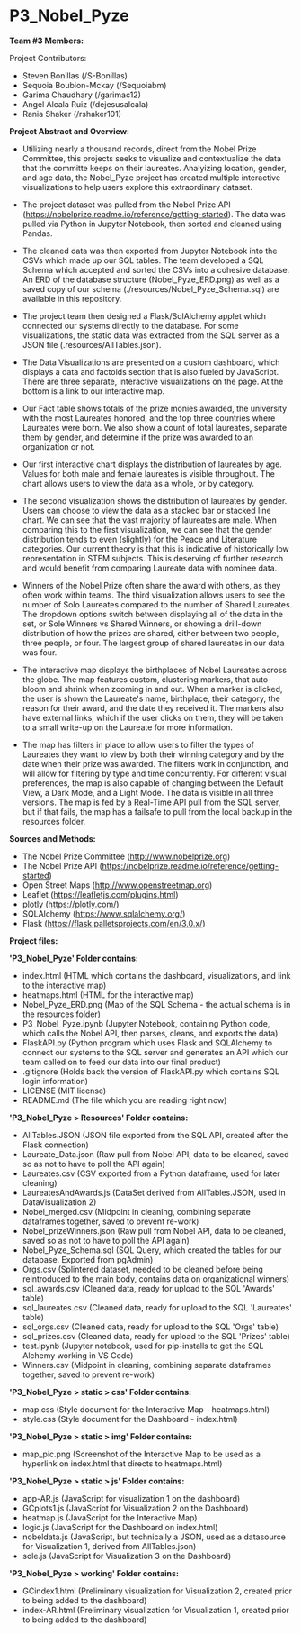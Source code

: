 # P3_Nobel_Pyze

**Team #3 Members:**

Project Contributors:
- Steven Bonillas (/S-Bonillas)
- Sequoia Boubion-Mckay (/Sequoiabm)
- Garima Chaudhary (/garimac12)
- Angel Alcala Ruiz (/dejesusalcala)
- Rania Shaker (/rshaker101)

**Project Abstract and Overview:**
- Utilizing nearly a thousand records, direct from the Nobel Prize Committee, this projects seeks to visualize and contextualize the data that the committe keeps on their laureates.  Analyizing location, gender, and age data, the Nobel_Pyze project has created multiple interactive visualizations to help users explore this extraordinary dataset.

- The project dataset was pulled from the Nobel Prize API (https://nobelprize.readme.io/reference/getting-started).  The data was pulled via Python in Jupyter Notebook, then sorted and cleaned using Pandas. 

- The cleaned data was then exported from Jupyter Notebook into the CSVs which made up our SQL tables.  The team developed a  SQL Schema which accepted and sorted the CSVs into a cohesive database. An ERD of the database structure (Nobel_Pyze_ERD.png) as well as a saved copy of our schema (./resources/Nobel_Pyze_Schema.sql) are available in this repository.

- The project team then designed a Flask/SqlAlchemy applet which connected our systems directly to the database.  For some visualizations, the static data was extracted from the SQL server as a JSON file (.resources/AllTables.json).  

- The Data Visualizations are presented on a custom dashboard, which displays a data and factoids section that is also fueled by JavaScript.  There are three separate, interactive visualizations on the page.  At the bottom is a link to our interactive map. 

- Our Fact table shows totals of the prize monies awarded, the university with the most Laureates honored, and the top three countries where Laureates were born.  We also show a count of total laureates, separate them by gender, and determine if the prize was awarded to an organization or not.

- Our first interactive chart displays the distribution of laureates by age. Values for both male and female laureates is visible throughout.  The chart allows users to view the data as a whole, or by category.

- The second visualization shows the distribution of laureates by gender.  Users can choose to view the data as a stacked bar or stacked line chart. We can see that the vast majority of laureates are male. When comparing this to the first visualization, we can see that the gender distribution tends to even (slightly) for the Peace and Literature categories.  Our current theory is that this is indicative of historically low representation in STEM subjects. This is deserving of further research and would benefit from comparing Laureate data with nominee data.

- Winners of the Nobel Prize often share the award with others, as they often work within teams.  The third visualization allows users to see the number of Solo Laureates compared to the number of Shared Laureates.  The dropdown options switch between displaying all of the data in the set, or Sole Winners vs Shared Winners, or showing a drill-down distribution of how the prizes are shared, either between two people, three people, or four.  The largest group of shared laureates in our data was four.

- The interactive map displays the birthplaces of Nobel Laureates across the globe.  The map features custom, clustering markers, that auto-bloom and shrink when zooming in and out. When a marker is clicked, the user is shown the Laureate's name, birthplace, their category, the reason for their award, and the date they received it. The markers also have external links, which if the user clicks on them, they will be taken to a small write-up on the Laureate for more information. 

- The map has filters in place to allow users to filter the types of Laureates they want to view by both their winning category and by the date when their prize was awarded.  The filters work in conjunction, and will allow for filtering by type and time concurrently. For different visual preferences, the map is also capable of changing between the Default View, a Dark Mode, and a Light Mode.  The data is visible in all three versions.  The map is fed by a Real-Time API pull from the SQL server, but if that fails, the map has a failsafe to pull from the local backup in the resources folder.

**Sources and Methods:**
- The Nobel Prize Committee (http://www.nobelprize.org)
- The Nobel Prize API (https://nobelprize.readme.io/reference/getting-started)
- Open Street Maps (http://www.openstreetmap.org)
- Leaflet (https://leafletjs.com/plugins.html)
- plotly (https://plotly.com/)
- SQLAlchemy (https://www.sqlalchemy.org/)
- Flask (https://flask.palletsprojects.com/en/3.0.x/)

**Project files:**

**'P3_Nobel_Pyze' Folder contains:**
- index.html (HTML which contains the dashboard, visualizations, and link to the interactive map)
- heatmaps.html (HTML for the interactive map)
- Nobel_Pyze_ERD.png (Map of the SQL Schema - the actual schema is in the resources folder)
- P3_Nobel_Pyze.ipynb (Jupyter Notebook, containing Python code, which calls the Nobel API, then parses, cleans, and exports the data)
- FlaskAPI.py (Python program which uses Flask and SQLAlchemy to connect our systems to the SQL server and generates an API which our team called on to feed our data into our final product)
- .gitignore (Holds back the version of FlaskAPI.py which contains SQL login information)
- LICENSE (MIT license)
- README.md (The file which you are reading right now)


**'P3_Nobel_Pyze > Resources' Folder contains:**
- AllTables.JSON (JSON file exported from the SQL API, created after the Flask connection)
- Laureate_Data.json (Raw pull from Nobel API, data to be cleaned, saved so as not to have to poll the API again)
- Laureates.csv (CSV exported from a Python dataframe, used for later cleaning)
- LaureatesAndAwards.js (DataSet derived from AllTables.JSON, used in DataVisualization 2)
- Nobel_merged.csv (Midpoint in cleaning, combining separate dataframes together, saved to prevent re-work)
- Nobel_prizeWinners.json (Raw pull from Nobel API, data to be cleaned, saved so as not to have to poll the API again)
- Nobel_Pyze_Schema.sql (SQL Query, which created the tables for our database. Exported from pgAdmin)
- Orgs.csv (Splintered dataset, needed to be cleaned before being reintroduced to the main body, contains data on organizational winners)
- sql_awards.csv (Cleaned data, ready for upload to the SQL 'Awards' table)
- sql_laureates.csv (Cleaned data, ready for upload to the SQL 'Laureates' table)
- sql_orgs.csv (Cleaned data, ready for upload to the SQL 'Orgs' table)
- sql_prizes.csv (Cleaned data, ready for upload to the SQL 'Prizes' table)
- test.ipynb (Jupyter notebook, used for pip-installs to get the SQL Alchemy working in VS Code)
- Winners.csv (Midpoint in cleaning, combining separate dataframes together, saved to prevent re-work)

**'P3_Nobel_Pyze > static > css' Folder contains:**
- map.css (Style document for the Interactive Map - heatmaps.html)
- style.css (Style document for the Dashboard - index.html)

**'P3_Nobel_Pyze > static > img' Folder contains:**
- map_pic.png (Screenshot of the Interactive Map to be used as a hyperlink on index.html that directs to heatmaps.html)

**'P3_Nobel_Pyze > static > js' Folder contains:**
- app-AR.js (JavaScript for visualization 1 on the dashboard)
- GCplots1.js (JavaScript for Visualization 2 on the Dashboard)
- heatmap.js (JavaScript for the Interactive Map)
- logic.js (JavaScript for the Dashboard on index.html)
- nobeldata.js (JavaScript, but technically a JSON, used as a datasource for Visualization 1, derived from AllTables.json)
- sole.js (JavaScript for Visualization 3 on the Dashboard)

**'P3_Nobel_Pyze > working' Folder contains:**
- GCindex1.html (Preliminary visualization for Visualization 2, created prior to being added to the dashboard)
- index-AR.html (Preliminary visualization for Visualization 1, created prior to being added to the dashboard)